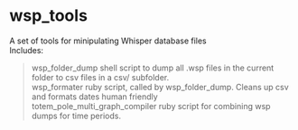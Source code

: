 # wsp_tools
A set of tools for minipulating Whisper database files  
Includes:  
>wsp_folder_dump shell script to dump all .wsp files in the current folder to csv files in a csv/ subfolder.  
>wsp_formater ruby script, called by wsp_folder_dump. Cleans up csv and formats dates human friendly  
>totem_pole_multi_graph_compiler ruby script for combining wsp dumps for time periods.  
